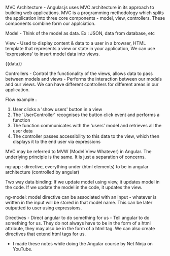 MVC Architecture - Angular.js uses MVC architecture in its approach to building web applications. MVC is a programming methodology which splits the application into three core components - model, view, controllers. These components combine form our applciation.

Model - Think of the model as data. Ex : JSON, data from database, etc

View - Used to display content & data to a user in a browser, HTML template that represents a view or state in your application, We can use 'expressions' to insert model data into views.

<html tag>{{data}}</html tag>

Controllers - Control the functionality of the views, allows data to pass between models and views - Performs the interaction between our models and our views. We can have different controllers for different areas in our application.

Flow example :

1. User clicks a 'show users' button in a view
2. The 'UserController' recognises the button click event and performs a function
3. The function communicates with the 'users' model and retrieves all the user data
4. The controller passes accessibility to this data to the view, which then displays it to the end user via expressions

MVC may be referred to MVW (Model View Whatever) in Angular. The underlying principle is the same. It is just a separation of concerns.

ng-app : directive, everything under (html elements) to be in angular architecture (controlled by angular)

Two way data binding: If we update model using view, it updates model in the code. If we update the model in the code, it updates the view.

ng-model: model directive can be associated with an input - whatever is written in the input will be stored in that model name. This can be later outputted to user using expressions.

Directives - Direct angular to do something for us - Tell angular to do something for us. They do not always have to be in the form of a html attribute, they may also be in the form of a html tag.
We can also create directives that extend html tags for us.

- I made these notes while doing the Angular course by Net Ninja on YouTube.

